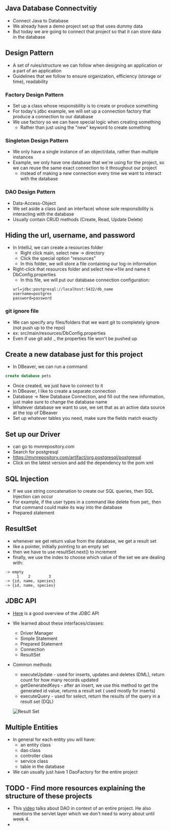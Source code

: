 ## Java Database Connectvitiy
- Connect Java to Database
- We already have a demo project set up that uses dummy data
- But today we are going to connect that project so that it can store data in the database

## Design Pattern
- A set of rules/structure we can follow when designing an application or a part of an application
- Guidelines that we follow to ensure organization, efficiency (storage or time), readability

### Factory Design Pattern
- Set up a class whose responsbility is to create or produce something
- For today's jdbc example, we will set up a connection factory that produce a connection to our database
- We use factory so we can have special logic when creating something
    - Rather than just using the "new" keyword to create something

### Singleton Design Pattern
- We only have a single instance of an object/data, rather than multiple instances
- Example, we only have one database that we're using for the project, so we can reuse the same exact connection to it throughout our project
    - instead of making a new connection every time we want to interact with the database

### DAO Design Pattern
- Data-Access-Object
- We set aside a class (and an interface) whose sole responsibility is interacting with the database
- Usually contain CRUD methods (Create, Read, Update Delete)

## Hiding the url, username, and password
- In IntelliJ, we can create a resources folder
    - Right click main, select new -> directory
    - Click the special option "resources"
    - In this folder, we will store a file containing our log-in information
- Right-click that resources folder and select new->file and name it DbConfig.properties
    - In this file, we will put our database connection configuration:
    ```
    url=jdbc:postgresql://localhost:5432/db_name
    username=postgres
    password=password
    ```
### git ignore file
- We can specify any files/folders that we want git to completely ignore (not push up to the repo)
- ex: src/main/resources/DbConfig.properties
- Even if use git add ., the properties file won't be pushed up

## Create a new database just for this project
- In DBeaver, we can run a command 
```sql
create database pets
```
- Once created, we just have to connect to it
- In DBeaver, I like to create a separate connection
- Database -> New Database Connection, and fill out the new information, just make sure to change the database name
- Whatever database we want to use, we set that as an active data source at the top of DBeaver
- Set up whatever tables you need, make sure the fields match exactly

## Set up our Driver
- can go to mvnrepository.com
- Search for postgresql
- https://mvnrepository.com/artifact/org.postgresql/postgresql
- Click on the latest version and add the dependency to the pom xml

## SQL Injection
- If we use string concatenation to create our SQL queries, then SQL Injection can occur
- For example, if the user types in a command like delete from pet;, then that command could make its way into the database
- Prepared statement

## ResultSet
- whenever we get return value from the database, we get a result set
- like a pointer, initially pointing to an empty set
- then we have to use resultSet.next() to increment
- finally, we use the index to choose which value of the set we are dealing with:
```
-> empty
     1    2        3
-> {id, name, species}
-> {id, name, species}
```

## JDBC API
- [Here](https://www.javatpoint.com/java-jdbc) is a good overview of the JDBC API
- We learned about these interfaces/classes:
    - Driver Manager
    - Simple Statement
    - Prepared Statement
    - Connection
    - ResultSet
- Common methods
    - executeUpdate - used for inserts, updates and deletes (DML), return count for how many records updated
    - getGeneratedKeys - after an insert, we use this method to get the generated id value, returns a result set ( used mostly for inserts)
    - executeQuery - used for select, return the results of the query in a result set (DQL)

    ![Result Set](https://cf.ppt-online.org/files/slide/n/nf5tsEiGLUZQ4Medu8lcXAgxpDT2F60SzK7Hr9/slide-5.jpg)


## Multiple Entities
- In general for each entity you will have:
    - an entity class
    - dao class
    - controller class
    - service class
    - table in the database
- We can usually just have 1 DaoFactory for the entire project


## TODO - Find more resources explaining the structure of these projects
- This [video](https://www.youtube.com/watch?v=ui01Li4vqDc) talks about DAO in context of an entire project. He also mentions the servlet layer which we don't need to worry about until week 4. 
- 